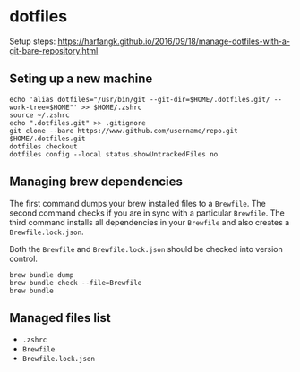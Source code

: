 # dotfiles
Setup steps: https://harfangk.github.io/2016/09/18/manage-dotfiles-with-a-git-bare-repository.html

## Seting up a new machine
```shell
echo 'alias dotfiles="/usr/bin/git --git-dir=$HOME/.dotfiles.git/ --work-tree=$HOME"' >> $HOME/.zshrc
source ~/.zshrc
echo ".dotfiles.git" >> .gitignore
git clone --bare https://www.github.com/username/repo.git $HOME/.dotfiles.git
dotfiles checkout
dotfiles config --local status.showUntrackedFiles no
```

## Managing brew dependencies
The first command dumps your brew installed files to a `Brewfile`. The second command checks if you are in sync with a
particular `Brewfile`. The third command installs all dependencies in your `Brewfile` and also creates a
`Brewfile.lock.json`.

Both the `Brewfile` and `Brewfile.lock.json` should be checked into version control.

```shell
brew bundle dump
brew bundle check --file=Brewfile
brew bundle
```

## Managed files list
* `.zshrc`
* `Brewfile`
* `Brewfile.lock.json`

